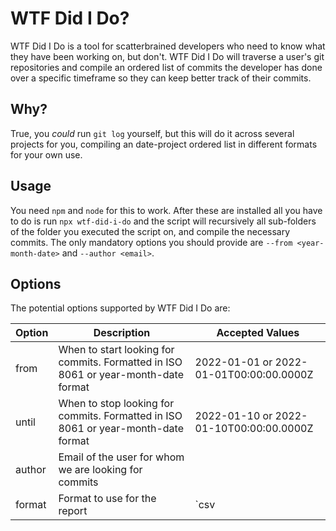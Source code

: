 # WTF Did I Do?
WTF Did I Do is a tool for scatterbrained developers who need to know what they have been working on, but don't.
WTF Did I Do will traverse a user's git repositories and compile an ordered list of commits the developer has done over a specific timeframe so they can keep better track of their commits.

## Why?
True, you *could* run `git log` yourself, but this will do it across several projects for you, compiling an date-project ordered list in different formats for your own use.

## Usage
You need `npm` and `node` for this to work. 
After these are installed all you have to do is run `npx wtf-did-i-do` and the script will recursively all sub-folders of the folder you executed the script on, and compile the necessary commits.
The only mandatory options you should provide are `--from <year-month-date>` and `--author <email>`.

## Options
The potential options supported by WTF Did I Do are:

| Option | Description | Accepted Values |
| -------| ----------- | --------------- |
| from   | When to start looking for commits. Formatted in ISO 8061 or year-month-date format | 2022-01-01 or 2022-01-01T00:00:00.0000Z |
| until  | When to stop looking for commits.  Formatted in ISO 8061 or year-month-date format | 2022-01-10 or 2022-01-10T00:00:00.0000Z |
| author | Email of the user for whom we are looking for commits | |
| format | Format to use for the report | `csv | json | human` | 
